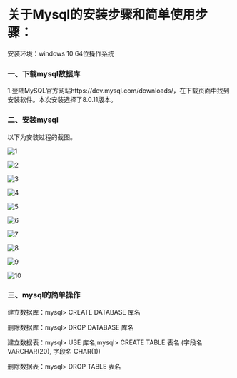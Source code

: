 # 关于Mysql的安装步骤和简单使用步骤：

安装环境：windows 10 64位操作系统

### 一、下载mysql数据库

1.登陆MySQL官方网站https://dev.mysql.com/downloads/，在下载页面中找到安装软件。本次安装选择了8.0.11版本。



### 二、安装mysql

以下为安装过程的截图。

![1](C:\Users\haoji\OneDrive\BLCU_2019-2022\2020春\数据库原理\Github_课后作业\第一周_mysql安装和简单使用\安装截图\1.png)

![2](C:\Users\haoji\OneDrive\BLCU_2019-2022\2020春\数据库原理\Github_课后作业\第一周_mysql安装和简单使用\安装截图\2.png)

![3](C:\Users\haoji\OneDrive\BLCU_2019-2022\2020春\数据库原理\Github_课后作业\第一周_mysql安装和简单使用\安装截图\3.png)

![4](C:\Users\haoji\OneDrive\BLCU_2019-2022\2020春\数据库原理\Github_课后作业\第一周_mysql安装和简单使用\安装截图\4.png)

![5](C:\Users\haoji\OneDrive\BLCU_2019-2022\2020春\数据库原理\Github_课后作业\第一周_mysql安装和简单使用\安装截图\5.png)

![6](C:\Users\haoji\OneDrive\BLCU_2019-2022\2020春\数据库原理\Github_课后作业\第一周_mysql安装和简单使用\安装截图\6.png)

![7](C:\Users\haoji\OneDrive\BLCU_2019-2022\2020春\数据库原理\Github_课后作业\第一周_mysql安装和简单使用\安装截图\7.png)

![8](C:\Users\haoji\OneDrive\BLCU_2019-2022\2020春\数据库原理\Github_课后作业\第一周_mysql安装和简单使用\安装截图\8.png)

![9](C:\Users\haoji\OneDrive\BLCU_2019-2022\2020春\数据库原理\Github_课后作业\第一周_mysql安装和简单使用\安装截图\9.png)

![10](C:\Users\haoji\OneDrive\BLCU_2019-2022\2020春\数据库原理\Github_课后作业\第一周_mysql安装和简单使用\安装截图\10.png)

### 三、mysql的简单操作

建立数据库：mysql> CREATE DATABASE 库名

删除数据库：mysql> DROP DATABASE 库名

建立数据表：mysql> USE 库名;mysql> CREATE TABLE 表名 (字段名 VARCHAR(20), 字段名 CHAR(1))

删除数据表：mysql> DROP TABLE 表名

